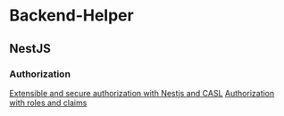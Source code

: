 # Backend-Helper

## NestJS
### Authorization
[Extensible and secure authorization with Nestjs and CASL](https://mfi.engineering/extensible-and-secure-authorization-with-nestjs-and-casl-c6f6d1ceefd5)
[Authorization with roles and claims](https://wanago.io/2021/11/15/api-nestjs-authorization-roles-claims/)

